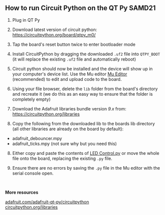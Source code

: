 ## How to run Circuit Python on the QT Py SAMD21 

1. Plug in QT Py 
2. Download latest version of circuit python: https://circuitpython.org/board/qtpy_m0/

3. Tap the board's reset button twice to enter bootloader mode

4. Install CircuitPython by dragging the downloaded `.uf2` file into `QTPY_BOOT` (it will replace the existing `.uf2` file and automatically reboot)

5. Circuit python should now be installed and the device will show up in your computer's device list. Use the Mu editor [Mu Editor](https://codewith.mu/) (recommended) to edit and upload code to the board.

6. Using your file browser, delete the `lib` folder from the board's directory and recreate it (we do this as an easy way to ensure that the folder is completely empty)

7. Download the Adafruit libraries bundle version *9.x* from: https://circuitpython.org/libraries

8. Copy the following from the downloaded lib to the boards lib directory (all other libraries are already on the board by default):
  - adafruit_debouncer.mpy
  - adafruit_ticks.mpy (not sure why but you need this)

8. Either copy and paste the contents of [LED Control.py](DIYson/LED%20Control.py) or move the whole file onto the board, replacing the existing `.py` file.

9. Ensure there are no errors by saving the `.py` file in the Mu editor with the serial console open.
<br>

**More resources**

[adafruit.com/adafruit-qt-py/circuitpython](https://learn.adafruit.com/adafruit-qt-py/circuitpython)  
[circuitpython.org/libraries](https://circuitpython.org/libraries)
